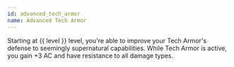 ```yaml
---
id: advanced_tech_armor
name: Advanced Tech Armor
---
```

Starting at {{ level }} level, you're able to improve your Tech Armor's defense to seemingly supernatural capabilities. 
While Tech Armor is active, you gain +3 AC and have resistance to all damage types.